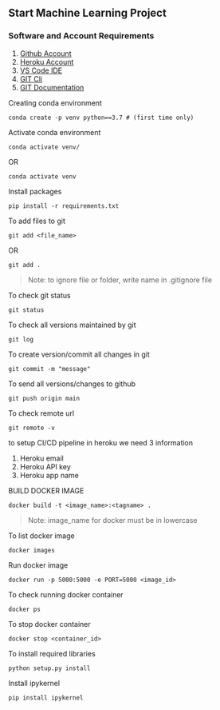## Start Machine Learning Project

### Software and Account Requirements

1. [Github Account](https://github.com/)
2. [Heroku Account](https://id.heroku.com/login)
3. [VS Code IDE](https://code.visualstudio.com/download)
4. [GIT Cli](https://git-scm.com/downloads)
5. [GIT Documentation](https://git-scm.com/doc)


Creating conda environment
```
conda create -p venv python==3.7 # (first time only)
```

Activate conda environment
```
conda activate venv/
```
OR
```
conda activate venv
```

Install packages
```
pip install -r requirements.txt
```

To add files to git
```
git add <file_name>
```
OR
```
git add .
```

> Note: to ignore file or folder, write name in .gitignore file

To check git status
```
git status
```

To check all versions maintained by git
```
git log
```

To create version/commit all changes in git
```
git commit -m "message"
```

To send all versions/changes to github
```
git push origin main
```

To check remote url
```
git remote -v
```

to setup CI/CD pipeline in heroku we need 3 information

1. Heroku email
2. Heroku API key
3. Heroku app name


BUILD DOCKER IMAGE
```
docker build -t <image_name>:<tagname> .
```
> Note: image_name for docker must be in lowercase

To list docker image
```
docker images
```
Run docker image
```
docker run -p 5000:5000 -e PORT=5000 <image_id>
```

To check running docker container
```
docker ps
```

To stop docker container
```
docker stop <container_id>
```

To install required libraries
```
python setup.py install
```

Install ipykernel
```
pip install ipykernel
```